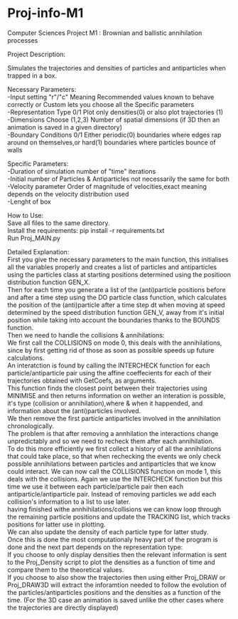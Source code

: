 # Proj-info-M1

Computer Sciences Project M1 : Brownian and ballistic annihilation processes

Project Description:

Simulates the trajectories and densities of particles and antiparticles when trapped in a box.

Necessary Parameters:  
-Input setting "r"/"c" Meaning Recommended values known to behave correctly or Custom lets you choose all the Specific parameters  
-Representation Type 0/1 Plot only densities(0) or also plot trajectories (1)  
-Dimensions Choose (1,2,3) Number of spatial dimensions (if 3D then an animation is saved in a given directory)  
-Boundary Conditions 0/1 Either periodic(0) boundaries where edges rap around on themselves,or hard(1) boundaries where particles bounce of walls  

Specific Parameters:  
-Duration of simulation number of "time" iterations  
-Initial number of Particles & Antiparticles not necessarily the same for both  
-Velocity parameter Order of magnitude of velocities,exact meaning depends on the velocity distribution used  
-Lenght of box  


How to Use:  
Save all files to the same directory.  
Install the requirements: pip install -r requirements.txt  
Run Proj_MAIN.py  


Detailed Explanation:  
First you give the necessary parameters to the main function, this initialises all the variables properly and creates a list of particles and antiparticles using the particles class at starting positions determined using the positioon distribution function GEN_X.  
Then for each time you generate a list of the (anti)particle positions before and after a time step using the DO particle class function, which calculates the position of the (anti)particle after a time step dt when moving at speed determined by the speed distribution function GEN_V, away from it's initial position while taking into account the boundaries thanks to the BOUNDS function.  
Then we need to handle the collisions & annihilations:  
We first call the COLLISIONS on mode 0, this deals with the annihilations, since by first getting rid of those as soon as possible speeds up future calculations.  
An interatction is found by calling the INTERCHECK function for each particle/antiparticle pair using the affine coeffecients for each of their trajectories obtained with GetCoefs, as arguments.  
This function finds the closest point between their trajectories using MINIMISE and then returns information on wether an interation is possible, it's type (collision or annihilation),where & when it happended, and information about the (anti)particles involved.  
We then remove the first particle antiparticles involved in the annihilation chronologically.  
The problem is that after removing a annhilation the interactions change unpredictably and so we need to recheck them after each annihilation.   
To do this more efficiently we first collect a history of all the annihilations that could take place, so that when rechecking the events we only check possible annihilations between particles and antiparticles that we know could interact. 
We can now call the COLLISIONS function on mode 1, this deals with the collisions. Again we use the INTERCHECK function but this time  we use it between each particle/particle pair then each antiparticle/antiparticle pair. Instead of removing particles we add each collision's information to a list to use later.  
having finished withe annhihilations/collisions we can know loop through the remaining particle positions and update the TRACKING list, which tracks positions for latter use in plotting.  
We can also update the density of each particle type for latter study.  
Once this is done the most computationaly heavy part of the program is done and the next part depends on the representation type:  
If you choose to only display densities then the relevant information is sent to the Proj_Density script to plot the densities as a function of time and compare them to the theoretical values.  
If you choose to also show the trajectories then using either Proj_DRAW or Proj_DRAW3D will extract the inforamtion needed to follow the evolution of the particles/antiparticles positions and the densities as a function of the time. (For the 3D case an animation is saved unlike the other cases where the trajectories are directly displayed) 
